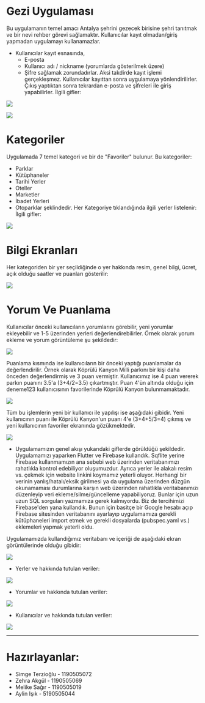 # Gezi Uygulaması
Bu uygulamanın temel amacı Antalya şehrini gezecek birisine şehri tanıtmak ve bir nevi rehber görevi sağlamaktır.
Kullanıcılar kayıt olmadan/giriş yapmadan uygulamayı kullanamazlar.
 * Kullanıcılar kayıt esnasında,
    * E-posta
    * Kullanıcı adı / nickname (yorumlarda gösterilmek üzere)
    * Şifre
   sağlamak zorundadırlar. Aksi takdirde kayıt işlemi gerçekleşmez. Kullanıcılar kayıttan sonra uygulamaya yönlendirilirler. Çıkış yaptıktan sonra tekrardan e-posta ve şifreleri ile giriş yapabilirler.
İlgili gifler:

![](https://github.com/SimgeTerzioglu/Gezi-Uygulamasi/blob/master/Kayit.gif)

![](https://github.com/SimgeTerzioglu/Gezi-Uygulamasi/blob/master/giris.gif)

# Kategoriler
Uygulamada 7 temel kategori ve bir de "Favoriler" bulunur. Bu kategoriler:
 * Parklar
 * Kütüphaneler
 * Tarihi Yerler
 * Oteller
 * Marketler
 * İbadet Yerleri
 * Otoparklar
 şeklindedir. Her Kategoriye tıklandığında ilgili yerler listelenir:
İlgili gifler:

![](https://github.com/SimgeTerzioglu/Gezi-Uygulamasi/blob/master/Kategoriler.gif)

# Bilgi Ekranları
Her kategoriden bir yer seçildiğinde o yer hakkında resim, genel bilgi, ücret, açık olduğu saatler ve puanları gösterilir:

![](https://github.com/SimgeTerzioglu/Gezi-Uygulamasi/blob/master/yerornekleri.gif)

# Yorum Ve Puanlama
Kullanıcılar önceki kullanıcıların yorumlarını görebilir, yeni yorumlar ekleyebilir ve 1-5 üzerinden yerleri değerlendirebilirler.
Örnek olarak yorum ekleme ve yorum görüntüleme şu şekildedir:

![](https://github.com/SimgeTerzioglu/Gezi-Uygulamasi/blob/master/yorum.gif)

Puanlama kısmında ise kullanıcıların bir önceki yaptığı puanlamalar da değerlendirilir. Örnek olarak Köprülü Kanyon Milli parkını bir kişi daha önceden değerlendirmiş ve 3 puan vermiştir. Kullanıcımız ise 4 puan vererek parkın puanını 3.5'a (3+4/2=3.5) çıkartmıştır. Puan 4'ün altında olduğu için deneme123 kullanıcısının favorilerinde Köprülü Kanyon bulunmamaktadır.

![](https://github.com/SimgeTerzioglu/Gezi-Uygulamasi/blob/master/dahaoncedenpuanlanm%C4%B1s.gif)

Tüm bu işlemlerin yeni bir kullanıcı ile yapılışı ise aşağıdaki gibidir. Yeni kullanıcının puanı ile Köprülü Kanyon'un puanı 4'e (3+4+5/3=4) çıkmış ve yeni kullanıcının favoriler ekranında gözükmektedir.

![](https://github.com/SimgeTerzioglu/Gezi-Uygulamasi/blob/master/yenikullanicipuanguncellemesiveyorum.gif)

 * Uygulamamızın genel akışı yukarıdaki giflerde görüldüğü şekildedir.
Uygulamamızı yaparken Flutter ve Firebase kullandık. Sqflite yerine Firebase kullanmamızın ana sebebi web üzerinden veritabanımızı rahatlıkla kontrol edebiliyor oluşumuzdur. Ayrıca yerler ile alakalı resim vs. çekmek için website linkini koymamız yeterli oluyor. Herhangi bir verinin yanlış/hatalı/eksik girilmesi ya da uygulama üzerinden düzgün okunamaması durumlarına karşın web üzerinden rahatlıkla veritabanımızı düzenleyip veri ekleme/silme/güncelleme yapabiliyoruz. Bunlar için uzun uzun SQL sorguları yazmamıza gerek kalmıyordu. Biz de tercihimizi Firebase'den yana kullandık. Bunun için basitçe bir Google hesabı açıp Firebase sitesinden veritabanını ayarlayıp uygulamamıza gerekli kütüphaneleri import etmek ve gerekli dosyalarda (pubspec.yaml vs.) eklemeleri yapmak yeterli oldu.
 
 Uygulamamızda kullandığımız veritabanı ve içeriği de aşağıdaki ekran görüntülerinde olduğu gibidir:
 
 ![](https://github.com/SimgeTerzioglu/Gezi-Uygulamasi/blob/master/firebase%20genel.png)
 
 * Yerler ve hakkında tutulan veriler:
 
 ![](https://github.com/SimgeTerzioglu/Gezi-Uygulamasi/blob/master/puanlama.png)
 
 * Yorumlar ve hakkında tutulan veriler:
 
 ![](https://github.com/SimgeTerzioglu/Gezi-Uygulamasi/blob/master/yorumlar_database.png)
 
 * Kullanıcılar ve hakkında tutulan veriler:
 
 ![](https://github.com/SimgeTerzioglu/Gezi-Uygulamasi/blob/master/firebase_kullan%C4%B1c%C4%B1lar.png)
 
 ***
 
 # Hazırlayanlar:
 * Simge Terzioğlu - 1190505072
 * Zehra Akgül - 1190505069
 * Melike Sağır - 1190505019
 * Aylin Işık - 5190505044

